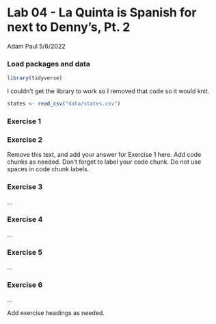 Lab 04 - La Quinta is Spanish for next to Denny’s, Pt. 2
================
Adam Paul
5/6/2022

### Load packages and data

``` r
library(tidyverse) 
```

I couldn’t get the library to work so I removed that code so it would
knit.

``` r
states <- read_csv("data/states.csv")
```

### Exercise 1

### Exercise 2

Remove this text, and add your answer for Exercise 1 here. Add code
chunks as needed. Don’t forget to label your code chunk. Do not use
spaces in code chunk labels.

### Exercise 3

…

### Exercise 4

…

### Exercise 5

…

### Exercise 6

…

Add exercise headings as needed.
